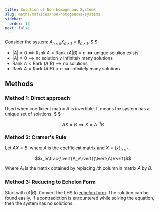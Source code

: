 ```yaml
---
title: Solution of Non-homogenous Systems
slug: maths/matrices/non-homogenous-systems
sidebar:
  order: 13
next: false
---
```


Consider the system: $A_{n\times n}X_{n\times 1}=B_{n\times 1}$. $ $

- $|A| \neq 0 \iff \text{Rank }A = \text{Rank }(A|B)=n \iff \text{unique solution exists}$
- $|A|=0 \implies \text{no solution} \lor \text{infinitely many solutions}$
- $\text{Rank }A <\text{Rank }(A|B) \implies \text{no solutions}$
- $\text{Rank }A =\text{Rank }(A|B) <n \implies \text{infinitely many solutions}$

## Methods

### Method 1: Direct approach

Used when coefficient matrix $A$ is invertible. It means the system has a unique
set of solutions. $ $

```math
AX=B
\implies
X=A^{-1}B
```

### Method 2: Cramer's Rule

Let $AX=B$, where $A$ is the coefficient matrix and $X=(x_i)_{n\times 1}$.

```math
x_i=\frac{\lvert{A_i}\rvert}{\lvert{A}\rvert}
```

Where $A_i$ is the matrix obtained by replacing $i$th column in matrix $A$ by
$B$.

### Method 3: Reducing to Echelon Form

Start with $(A|B)$. Convert the $\text{LHS}$ to
[echelon form](/maths/matrices/echelon-form). The solution can be found easily.
If a contradiction is encountered while solving the equation, then the system
has no solutions.
